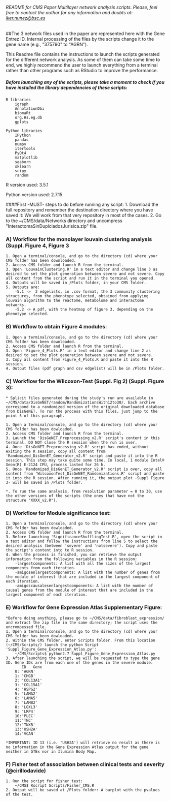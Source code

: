 ###### README for CMS Paper Multilayer network analysis scripts. Please, feel free to contact the author for any information and doubts at: iker.nunez@bsc.es

##The 3 network files used in the paper are represented here with the Gene Entrez ID. Internal processing of the files by the scripts change it to the gene name (e.g., "375790" to "AGRN"). 

This Readme file contains the instructions to launch the scripts generated for the different network analysis. As some of them can take some time to end, we highly recommend the user to launch everything from a terminal rather than other programs such as RStudio to improve the performance.

##### Before launching any of the scripts, please take a moment to check if you have installed the library dependencies of these scripts:
	R libraries
		igraph
		AnnotationDbi
		biomaRt
		org.Hs.eg.db
		gplots

	Python libraries
		IPython
		pandas
		numpy
		itertools
		PyQt4
		matplotlib
		seaborn
		sklearn
		scipy
		random

R version used: 3.5.1

Python version used: 2.7.15


####First -MUST- steps to do before running any script:
	1. Download the full repository and remember the destination directory where you have saved it: We will work from that very repository in most of the cases.
	2. Go to the ~/CMS/data/Networks directory and uncompress "InteractomaSinDuplciadosJurisica.zip" file.




### A) Workflow for the monolayer louvain clustering analysis (Suppl. Figure 4, Figure 3
	1. Open a terminal/console, and go to the directory (cd) where your CMS folder has been downloaded.
	2. Access CMS folder and launch R from the terminal.
	3. Open 'LouvainClustering.R' in a text editor and change line 3 as desired to set the plot generation between severe and not severe. Copy all content from the script and run it in the terminal you opened.
	4. Outputs will be saved in /Plots folder, in your CMS folder.
	5. Outputs are:
		-5.1 ->  3 edgelists, in .csv format, the 3 community clustering structures, from the phenotype selected, obtained from applying louvain algorithm to the reactome, metabolome and interactome networks.
		-5.2 -> A pdf, with the heatmap of figure 3, depending on the phenotype selected.

### B) Workflow to obtain Figure 4 modules:
	1. Open a terminal/console, and go to the directory (cd) where your CMS folder has been downloaded.
	2. Access CMS folder and launch R from the terminal.
	3. Open 'Figure_4_Plots.R' in a text editor and change line 2 as desired to set the plot generation between severe and not severe.
	3. Copy all content from Figure_4_Plots.R and paste it into the R session. 
	4. Output files (pdf graph and csv edgelist) will be in /Plots folder.


### C) Workflow for the Wilcoxon-Test (Suppl. Fig 2) (Suppl. Figure 3):
	* Splicit files generated during the study's run are available in ~/CMS/data/DisGeNET/random/RandomizationsWith12to30/. Each archive correspond to a randomized version of the original downloaded database from DisGeNET. To run the process with this files, just jump to the point 5 of this paragraph.

	1. Open a terminal/console, and go to the directory (cd) where your CMS folder has been dowloaded.
	2. Access CMS folder and launch R from the terminal.
	3. Launch the 'DisGeNET_Preprocessing_v2.R' script's content in this terminal. DO NOT close the R session when the run is over.
	4. Once 'DisGeNET_Preprocessing_v2.R' script has ended, without exiting the R session, copy all content from 'Randomized_DisGenET_Generator_v2.R' script and paste it into the R session. This step may take quite some time. In local, 1 module Intel® Xeon(R) E-2124 CPU, process lasted for 26 h. 
	5. Once 'Randomized_DisGenET_Generator_v2.R' script is over, copy all content from 'WilcoxonTest_DisGeNET_Randomizations.R' script and paste it into the R session. After running it, the output plot -Suppl Figure 3- will be saved in /Plots folder.
	
	*. To run the same analysis, from resolution parameter = 0 to 30, use the other versions of the scripts (the ones that have not the structure "XXXX_v2.R").


### D) Workflow for Module significance test:
	1. Open a terminal/console, and go to the directory (cd) where your CMS folder has been dowloaded.
	2. Access CMS folder and launch R from the terminal.
	3. Before launching 'SignificanceShufflingTest.R', open the script in a text editor and follow the instructions from line 5 to select the desired analysis (between 'severe' and 'notsevere'). Copy and paste the script's content into te R session.
	4. When the process is finished, you can retrieve the output information from the following variables in the R session:
		-largestcomponents: A list with all the sizes of the largest components from each iteration.
		-amigosenlargestcomponents: A list with the number of genes from the module of interest that are included in the largest component of each iteration.
		-amigoscausalesenlargestcomponents: A list with the number of causal genes from the module of interest that are included in the largest component of each iteration.


### E) Workflow for Gene Expression Atlas Supplementary Figure:
	*Before doing anything, please go to ~/CMS/data/fibroblast_expression/ and extract the zip file in the same directory; the script uses the uncrompessed file. 
	1. Open a terminal/console, and go to the directory (cd) where your CMS folder has been dowloaded.
	2. Within the CMS folder, enter Scripts folder. From this location (~/CMS/Scripts/) launch the python Script 'Suppl_Figure_Gene_Expression_Atlas.py':
		~/CMS/Scripts$ python2.7 Suppl_Figure_Gene_Expression_Atlas.py
	3. After launching the script, we will be requested to type the gene ID. Gene IDs are from each one of the genes in the severe module:
	       ID   Gene		
		0: 'AGRN'
		1: 'CHGB'
		2: 'COL13A1'
		3: 'COL15A1'
		4: 'HSPG2'
		5: 'LAMA2'
		6: 'LAMA5'
		7: 'LAMB2'
		8: 'LOXL3'
		9: 'LRP4'
		10:'PLEC'
		11:'TNC'
		12:'TNXB'
		13:'USH2A'
		14:'VCAN'

	*IMPORTANT: ID 13 (i.e. 'USH2A') will retrieve no result as there is no information in the Gene Expression Atlas output for the gene neither in GTEx nor in Ilumina Body Map.


### F) Fisher test of association between clinical tests and severity (@cirillodavide)
	1. Run the script for fisher test: 
		~/CMS$ Rscript Scripts/Fisher_CMS.R
	2. Output will be saved at /Plots folder: A barplot with the pvalues of the test. 
